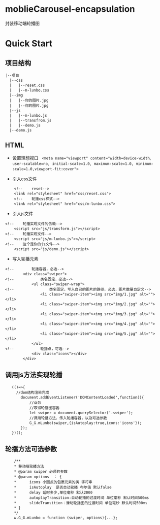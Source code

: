 # moblieCarousel-encapsulation
封装移动端轮播图
# Quick Start

## 项目结构

```
|--项目
  |--css
  |   |--reset.css
  |   |--m-lunbo.css
  |--img
  |   |--你的图片.jpg
  |   |--你的图片.jpg
  |--js
  |   |--m-lunbo.js
  |   |--transfrom.js
  |   |--demo.js
  |--demo.js
```

## HTML
* 设置理想视口
```  <meta name="viewport" content="width=device-width, user-scalable=no, initial-scale=1.0, maximum-scale=1.0, minimum-scale=1.0,viewport-fit:cover"> ```

* 引入css文件

``` 
    <!--    reset-->
    <link rel="stylesheet" href="css/reset.css">
    <!--    轮播css样式-->
    <link rel="stylesheet" href="css/m-lunbo.css">
```

* 引入js文件
```
<!--    轮播实现文件的依赖-->
    <script src="js/transform.js"></script>
<!--    轮播实现文件-->
    <script src="js/m-lunbo.js"></script>
<!--    这个是你的js文件-->
    <script src="js/demo.js"></script>
```

* 写入轮播元素
```
<!--        轮播容器，必选-->
        <div class="swiper">
<!--            类名固定，必选-->
            <ul class="swiper-wrap">
<!--                类名固定，写入自己的图片的路径，必选，图片数量自定义-->
                <li class="swiper-item"><img src="img/1.jpg" alt=""></li>
                <li class="swiper-item"><img src="img/2.jpg" alt=""></li>
                <li class="swiper-item"><img src="img/3.jpg" alt=""></li>
                <li class="swiper-item"><img src="img/4.jpg" alt=""></li>
                <li class="swiper-item"><img src="img/5.jpg" alt=""></li>
            </ul>
<!--            轮播点，可选-->
            <div class="icons"></div>
        </div>
 ```
 
 ## 调用js方法实现轮播
 
 ```
    (()=>{
      //dom结构渲染完成
        document.addEventListener('DOMContentLoaded',function(){
            //业务
            //取得轮播图容器
            let swiper = document.querySelector('.swiper');
            //调用轮播方法，传入轮播容器，以及可选参数
            G_G.mLunbo(swiper,{isAutoplay:true,icons:'icons'});
        });
    })();
 ```
 
 ## 轮播方法可选参数
 ```
     /**
     * 移动端轮播方法
     * @param swiper 必须的参数
     * @param options  ： {
     *      icons 小圆点的包裹元素的类 字符串
     *      isAutoplay  是否自动轮播 布尔值 默认false
     *      delay 延时多少,单位毫秒 默认2000
     *      autoplayTransition:自动轮播的过渡时间 单位毫秒 默认时间500ms
     *      slideTransition：滑动轮播图的过渡时间 单位毫秒 默认时间500ms
     * }
     */
     w.G_G.mLunbo = function (swiper, options){...};
 ```
 
